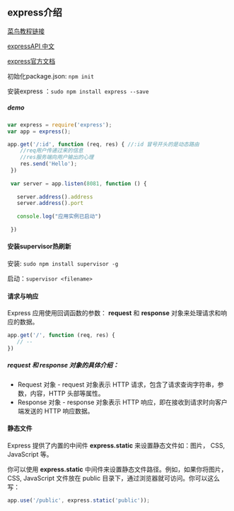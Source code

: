 ## express介绍

[菜鸟教程链接](https://www.runoob.com/nodejs/nodejs-express-framework.html)

[expressAPI 中文](https://www.runoob.com/w3cnote/express-4-x-api.html)

[express官方文档](http://expressjs.com/zh-cn/)

初始化package.json: `npm init`

安装express ：`sudo npm install express --save`



##### demo

```javascript
var express = require('express');
var app = express();

app.get('/:id', function (req, res) { //:id 冒号开头的是动态路由
  	//req用户传递过来的信息
  	//res服务端向用户输出的心理
    res.send('Hello');
 })
  
 var server = app.listen(8081, function () {
  
   server.address().address
   server.address().port
  
   console.log("应用实例已启动")
  
 })
```



#### 安装supervisor热刷新

安装:   `sudo npm install supervisor -g`

启动：`supervisor <filename>` 



#### 请求与响应

Express 应用使用回调函数的参数： **request** 和 **response** 对象来处理请求和响应的数据。

```javascript
app.get('/', function (req, res) {
   // --
})
```



##### request 和 response 对象的具体介绍：

- Request 对象 - request 对象表示 HTTP 请求，包含了请求查询字符串，参数，内容，HTTP 头部等属性。
- Response 对象 - response 对象表示 HTTP 响应，即在接收到请求时向客户端发送的 HTTP 响应数据。

 



#### 静态文件

Express 提供了内置的中间件 **express.static** 来设置静态文件如：图片， CSS, JavaScript 等。

你可以使用 **express.static** 中间件来设置静态文件路径。例如，如果你将图片， CSS, JavaScript 文件放在 public 目录下，通过浏览器就可访问。你可以这么写：

```js
app.use('/public', express.static('public'));
```





